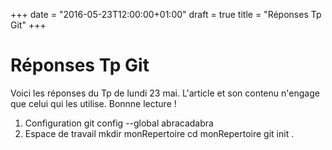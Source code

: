 +++
date = "2016-05-23T12:00:00+01:00"
draft = true
title = "Réponses Tp Git"
+++

# Réponses Tp Git
Voici les réponses du Tp de lundi 23 mai. L'article et son contenu n'engage que celui qui les utilise. Bonnne lecture !
1. Configuration
git config --global abracadabra
2. Espace de travail
mkdir monRepertoire
cd monRepertoire
git init .